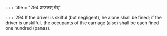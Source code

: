 +++
title = "294 प्राजकश् चेद्"

+++
294	If the driver is skilful (but negligent), he alone shall be fined; if the driver is unskilful, the occupants of the carriage (also) shall be each fined one hundred (panas).